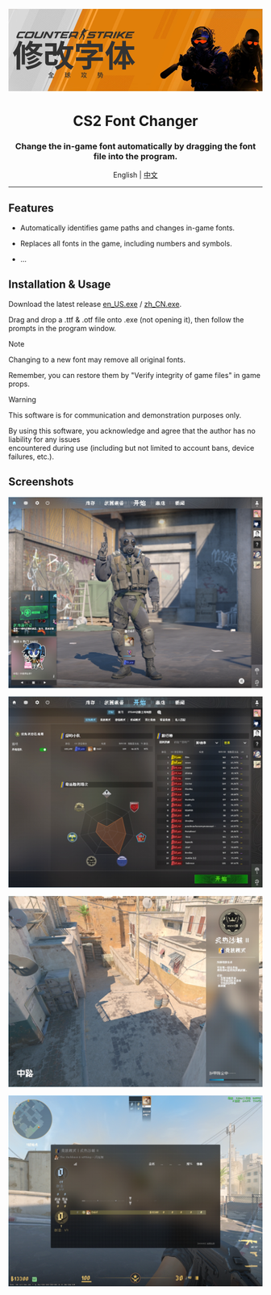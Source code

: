 <p align="center"><img src="/pic/banner.png"></p>

<h1 align="center">CS2 Font Changer</h1>

<h3 align="center">Change the in-game font automatically by dragging the font file into the program.</h3>

<p align="center">English | <a href="/README-zh.md">中文</a></p>

---

## Features

- Automatically identifies game paths and changes in-game fonts.

- Replaces all fonts in the game, including numbers and symbols.

- ...

## Installation & Usage

Download the latest release [en_US.exe](https://github.com/Cairl/CS2-Font-Changer/releases/latest/download/en_US.exe) / [zh_CN.exe](https://github.com/Cairl/CS2-Font-Changer/releases/latest/download/zh_CN.exe).

Drag and drop a .ttf & .otf file onto .exe (not opening it), then follow the prompts in the program window.

> [!NOTE]
>
> Changing to a new font may remove all original fonts.
>
> Remember, you can restore them by "Verify integrity of game files" in game props.

> [!WARNING]
>
> This software is for communication and demonstration purposes only.
>
> By using this software, you acknowledge and agree that the author has no liability for any issues  
encountered during use (including but not limited to account bans, device failures, etc.).

## Screenshots

![Start page of CS2](/pic/startpage.png)

![Premier ranking page](/pic/ranking.png)

![Map loading page](/pic/loading.png)

![In-game scoreboard](/pic/ingame.png)
